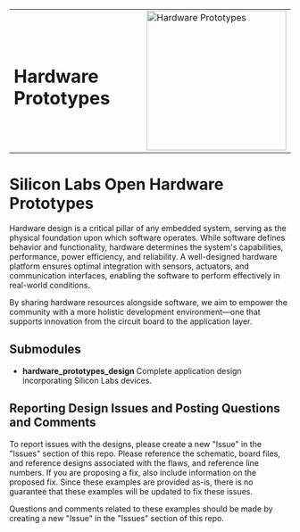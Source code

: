 <table border="0">
  <tr>
    <td align="left" valign="middle">
    <h1>Hardware Prototypes</h1>
  </td>
  <td align="left" valign="middle">
    <a href="https://www.silabs.com/wireless">
      <img src="http://pages.silabs.com/rs/634-SLU-379/images/WGX-transparent.png"  title="Hardware Prototypes" alt="Hardware Prototypes" width="250"/>
    </a>
  </td>
  </tr>
</table>

# Silicon Labs Open Hardware Prototypes #

Hardware design is a critical pillar of any embedded system, serving as the physical foundation upon which software operates. While software defines behavior and functionality, hardware determines the system's capabilities, performance, power efficiency, and reliability. A well-designed hardware platform ensures optimal integration with sensors, actuators, and communication interfaces, enabling the software to perform effectively in real-world conditions.

By sharing hardware resources alongside software, we aim to empower the community with a more holistic development environment—one that supports innovation from the circuit board to the application layer.

## Submodules ##

- **hardware_prototypes_design**
  Complete application design incorporating Silicon Labs devices.

## Reporting Design Issues and Posting Questions and Comments ##

To report issues with the designs, please create a new "Issue" in the "Issues" section of this repo. Please reference the schematic, board files, and reference designs associated with the flaws, and reference line numbers. If you are proposing a fix, also include information on the proposed fix. Since these examples are provided as-is, there is no guarantee that these examples will be updated to fix these issues.

Questions and comments related to these examples should be made by creating a new "Issue" in the "Issues" section of this repo.
